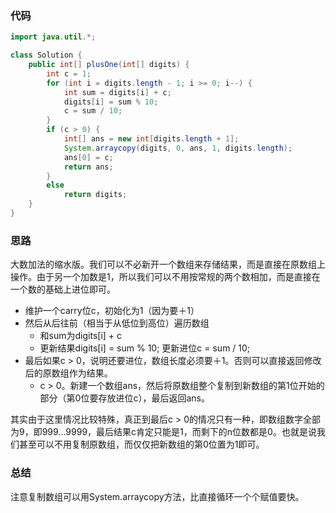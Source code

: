 ### 代码

``` java
import java.util.*;

class Solution {
    public int[] plusOne(int[] digits) {
        int c = 1;
        for (int i = digits.length - 1; i >= 0; i--) {
            int sum = digits[i] + c;
            digits[i] = sum % 10;
            c = sum / 10;
        }
        if (c > 0) {
            int[] ans = new int[digits.length + 1];
            System.arraycopy(digits, 0, ans, 1, digits.length);
            ans[0] = c;
            return ans;
        }
        else 
            return digits;
    }
}
```



### 思路

大数加法的缩水版。我们可以不必新开一个数组来存储结果，而是直接在原数组上操作。由于另一个加数是1，所以我们可以不用按常规的两个数相加，而是直接在一个数的基础上进位即可。

* 维护一个carry位c，初始化为1（因为要＋1）
* 然后从后往前（相当于从低位到高位）遍历数组
  * 和sum为digits[i] + c
  * 更新结果digits[i] = sum % 10; 更新进位c = sum / 10;
* 最后如果c > 0，说明还要进位，数组长度必须要＋1。否则可以直接返回修改后的原数组作为结果。
  * c > 0。新建一个数组ans，然后将原数组整个复制到新数组的第1位开始的部分（第0位要存放进位c），最后返回ans。

其实由于这里情况比较特殊，真正到最后c > 0的情况只有一种，即数组数字全部为9，即999...9999，最后结果c肯定只能是1，而剩下的n位数都是0。也就是说我们甚至可以不用复制原数组，而仅仅把新数组的第0位置为1即可。



### 总结

注意复制数组可以用System.arraycopy方法，比直接循环一个个赋值要快。